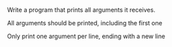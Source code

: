 Write a program that prints all arguments it receives.



All arguments should be printed, including the first one

Only print one argument per line, ending with a new line
